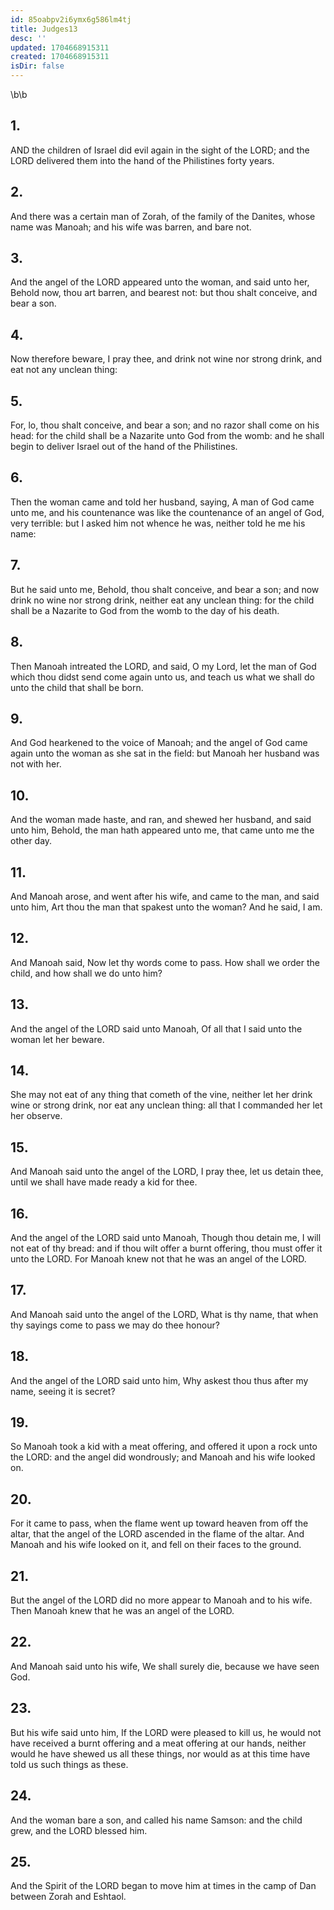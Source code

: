 ```yaml
---
id: 85oabpv2i6ymx6g586lm4tj
title: Judges13
desc: ''
updated: 1704668915311
created: 1704668915311
isDir: false
---
```

\b\b
## 1.
AND the children of Israel did evil again in the sight of the LORD; and the LORD delivered them into the hand of the Philistines forty years.
## 2.
And there was a certain man of Zorah, of the family of the Danites, whose name was Manoah; and his wife was barren, and bare not.
## 3.
And the angel of the LORD appeared unto the woman, and said unto her, Behold now, thou art barren, and bearest not: but thou shalt conceive, and bear a son.
## 4.
Now therefore beware, I pray thee, and drink not wine nor strong drink, and eat not any unclean thing:
## 5.
For, lo, thou shalt conceive, and bear a son; and no razor shall come on his head: for the child shall be a Nazarite unto God from the womb: and he shall begin to deliver Israel out of the hand of the Philistines.
## 6.
Then the woman came and told her husband, saying, A man of God came unto me, and his countenance was like the countenance of an angel of God, very terrible: but I asked him not whence he was, neither told he me his name:
## 7.
But he said unto me, Behold, thou shalt conceive, and bear a son; and now drink no wine nor strong drink, neither eat any unclean thing: for the child shall be a Nazarite to God from the womb to the day of his death.
## 8.
Then Manoah intreated the LORD, and said, O my Lord, let the man of God which thou didst send come again unto us, and teach us what we shall do unto the child that shall be born.
## 9.
And God hearkened to the voice of Manoah; and the angel of God came again unto the woman as she sat in the field: but Manoah her husband was not with her.
## 10.
And the woman made haste, and ran, and shewed her husband, and said unto him, Behold, the man hath appeared unto me, that came unto me the other day.
## 11.
And Manoah arose, and went after his wife, and came to the man, and said unto him, Art thou the man that spakest unto the woman?  And he said, I am.
## 12.
And Manoah said, Now let thy words come to pass.  How shall we order the child, and how shall we do unto him?
## 13.
And the angel of the LORD said unto Manoah, Of all that I said unto the woman let her beware.
## 14.
She may not eat of any thing that cometh of the vine, neither let her drink wine or strong drink, nor eat any unclean thing: all that I commanded her let her observe.
## 15.
And Manoah said unto the angel of the LORD, I pray thee, let us detain thee, until we shall have made ready a kid for thee.
## 16.
And the angel of the LORD said unto Manoah, Though thou detain me, I will not eat of thy bread: and if thou wilt offer a burnt offering, thou must offer it unto the LORD.  For Manoah knew not that he was an angel of the LORD.
## 17.
And Manoah said unto the angel of the LORD, What is thy name, that when thy sayings come to pass we may do thee honour?
## 18.
And the angel of the LORD said unto him, Why askest thou thus after my name, seeing it is secret?
## 19.
So Manoah took a kid with a meat offering, and offered it upon a rock unto the LORD: and the angel did wondrously; and Manoah and his wife looked on.
## 20.
For it came to pass, when the flame went up toward heaven from off the altar, that the angel of the LORD ascended in the flame of the altar.  And Manoah and his wife looked on it, and fell on their faces to the ground.
## 21.
But the angel of the LORD did no more appear to Manoah and to his wife.  Then Manoah knew that he was an angel of the LORD.
## 22.
And Manoah said unto his wife, We shall surely die, because we have seen God.
## 23.
But his wife said unto him, If the LORD were pleased to kill us, he would not have received a burnt offering and a meat offering at our hands, neither would he have shewed us all these things, nor would as at this time have told us such things as these.
## 24.
And the woman bare a son, and called his name Samson: and the child grew, and the LORD blessed him.
## 25.
And the Spirit of the LORD began to move him at times in the camp of Dan between Zorah and Eshtaol.

